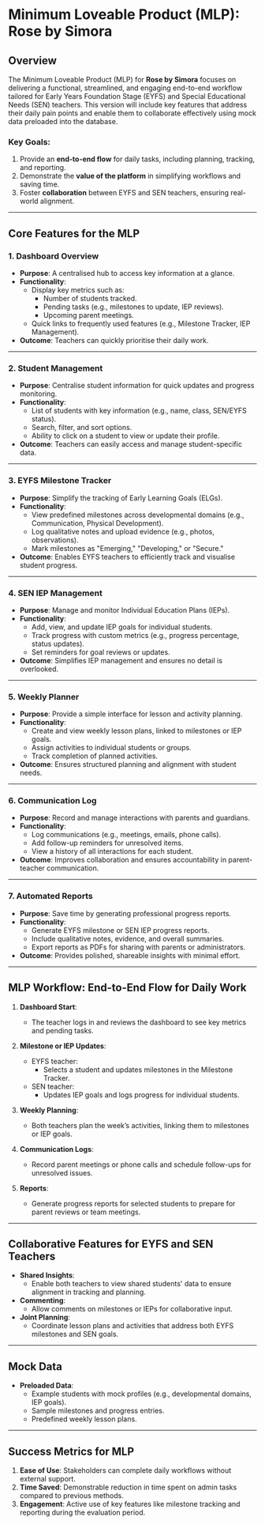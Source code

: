 # Minimum Loveable Product (MLP): Rose by Simora

## Overview
The Minimum Loveable Product (MLP) for **Rose by Simora** focuses on delivering a functional, streamlined, and engaging end-to-end workflow tailored for Early Years Foundation Stage (EYFS) and Special Educational Needs (SEN) teachers. This version will include key features that address their daily pain points and enable them to collaborate effectively using mock data preloaded into the database.

### Key Goals:
1. Provide an **end-to-end flow** for daily tasks, including planning, tracking, and reporting.
2. Demonstrate the **value of the platform** in simplifying workflows and saving time.
3. Foster **collaboration** between EYFS and SEN teachers, ensuring real-world alignment.

---

## Core Features for the MLP

### **1. Dashboard Overview**
- **Purpose**: A centralised hub to access key information at a glance.
- **Functionality**:
  - Display key metrics such as:
    - Number of students tracked.
    - Pending tasks (e.g., milestones to update, IEP reviews).
    - Upcoming parent meetings.
  - Quick links to frequently used features (e.g., Milestone Tracker, IEP Management).
- **Outcome**: Teachers can quickly prioritise their daily work.

---

### **2. Student Management**
- **Purpose**: Centralise student information for quick updates and progress monitoring.
- **Functionality**:
  - List of students with key information (e.g., name, class, SEN/EYFS status).
  - Search, filter, and sort options.
  - Ability to click on a student to view or update their profile.
- **Outcome**: Teachers can easily access and manage student-specific data.

---

### **3. EYFS Milestone Tracker**
- **Purpose**: Simplify the tracking of Early Learning Goals (ELGs).
- **Functionality**:
  - View predefined milestones across developmental domains (e.g., Communication, Physical Development).
  - Log qualitative notes and upload evidence (e.g., photos, observations).
  - Mark milestones as "Emerging," "Developing," or "Secure."
- **Outcome**: Enables EYFS teachers to efficiently track and visualise student progress.

---

### **4. SEN IEP Management**
- **Purpose**: Manage and monitor Individual Education Plans (IEPs).
- **Functionality**:
  - Add, view, and update IEP goals for individual students.
  - Track progress with custom metrics (e.g., progress percentage, status updates).
  - Set reminders for goal reviews or updates.
- **Outcome**: Simplifies IEP management and ensures no detail is overlooked.

---

### **5. Weekly Planner**
- **Purpose**: Provide a simple interface for lesson and activity planning.
- **Functionality**:
  - Create and view weekly lesson plans, linked to milestones or IEP goals.
  - Assign activities to individual students or groups.
  - Track completion of planned activities.
- **Outcome**: Ensures structured planning and alignment with student needs.

---

### **6. Communication Log**
- **Purpose**: Record and manage interactions with parents and guardians.
- **Functionality**:
  - Log communications (e.g., meetings, emails, phone calls).
  - Add follow-up reminders for unresolved items.
  - View a history of all interactions for each student.
- **Outcome**: Improves collaboration and ensures accountability in parent-teacher communication.

---

### **7. Automated Reports**
- **Purpose**: Save time by generating professional progress reports.
- **Functionality**:
  - Generate EYFS milestone or SEN IEP progress reports.
  - Include qualitative notes, evidence, and overall summaries.
  - Export reports as PDFs for sharing with parents or administrators.
- **Outcome**: Provides polished, shareable insights with minimal effort.

---

## MLP Workflow: End-to-End Flow for Daily Work

1. **Dashboard Start**:
   - The teacher logs in and reviews the dashboard to see key metrics and pending tasks.

2. **Milestone or IEP Updates**:
   - EYFS teacher:
     - Selects a student and updates milestones in the Milestone Tracker.
   - SEN teacher:
     - Updates IEP goals and logs progress for individual students.

3. **Weekly Planning**:
   - Both teachers plan the week’s activities, linking them to milestones or IEP goals.

4. **Communication Logs**:
   - Record parent meetings or phone calls and schedule follow-ups for unresolved issues.

5. **Reports**:
   - Generate progress reports for selected students to prepare for parent reviews or team meetings.

---

## Collaborative Features for EYFS and SEN Teachers
- **Shared Insights**:
  - Enable both teachers to view shared students' data to ensure alignment in tracking and planning.
- **Commenting**:
  - Allow comments on milestones or IEPs for collaborative input.
- **Joint Planning**:
  - Coordinate lesson plans and activities that address both EYFS milestones and SEN goals.

---

## Mock Data
- **Preloaded Data**:
  - Example students with mock profiles (e.g., developmental domains, IEP goals).
  - Sample milestones and progress entries.
  - Predefined weekly lesson plans.

---

## Success Metrics for MLP
1. **Ease of Use**: Stakeholders can complete daily workflows without external support.
2. **Time Saved**: Demonstrable reduction in time spent on admin tasks compared to previous methods.
3. **Engagement**: Active use of key features like milestone tracking and reporting during the evaluation period.
